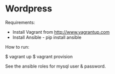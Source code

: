 # Wordpress
Requirements:
- Install Vagrant from http://www.vagrantup.com
- Install Ansible - pip install ansible

How to run:

$ vagrant up
$ vagrant provision

See the ansible roles for mysql user & password.
